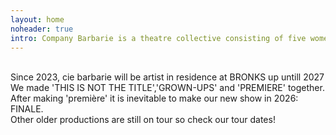 ```yaml
---
layout: home
noheader: true
intro: Company Barbarie is a theatre collective consisting of five women. <a href="/en/about/">Read more</a>
---
```

<br>
Since 2023, cie barbarie will be artist in residence at BRONKS up untill 2027<br>
We made 'THIS IS NOT THE TITLE','GROWN-UPS' and 'PREMIERE' together.<br>
After making 'première' it is inevitable to make our new show in 2026: FINALE.<br>
Other older productions are still on tour so check our tour dates!<br>
